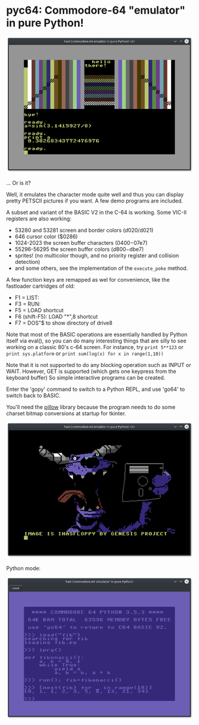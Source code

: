 # pyc64: Commodore-64 "emulator" in pure Python!

![Screenshot one](demo_screenshot1.png)

... Or is it?

Well, it emulates the character mode quite well and thus you can display pretty PETSCII pictures if you want.
A few demo programs are included.

A subset and variant of the BASIC V2 in the C-64 is working.
Some VIC-II registers are also working:

- 53280 and 53281 screen and border colors ($d020/$d021)
- 646 cursor color ($0286)
- 1024-2023 the screen buffer characters ($0400-$07e7) 
- 55296-56295 the screen buffer colors ($d800-$dbe7)
- sprites! (no multicolor though, and no priority register and collision detection)
- and some others, see the implementation of the ``execute_poke`` method.

A few function keys are remapped as wel for convenience, like the fastloader cartridges of old:

- F1 = LIST:
- F3 = RUN:
- F5 = LOAD shortcut
- F6 (shift-F5): LOAD "*",8  shortcut
- F7 = DOS"$ to show directory of drive8

Note that most of the BASIC operations are essentially handled by Python itself via eval(),
so you can do many interesting things that are silly to see working on a classic 80's c-64 screen.
For instance, try ``print 5**123``  or ``print sys.platform`` or ``print sum(log(x) for x in range(1,10))``

Note that it is not supported to do any blocking operation such as INPUT or WAIT.
However, GET is supported (which gets one keypress from the keyboard buffer)
So simple interactive programs can be created.

Enter the 'gopy' command to switch to a Python REPL, and use 'go64' to switch back to BASIC.

You'll need the [pillow](https://pillow.readthedocs.io) library because 
the program needs to do some charset bitmap conversions at startup for tkinter.


![Screenshot two](demo_screenshot2.png)

Python mode:

![Screenshot two](demo_screenshot3.png)

